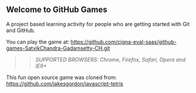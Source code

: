 ## Welcome to GitHub Games

A project based learning activity for people who are getting started with Git and GitHub.

You can play the game at: https://github.com/cigna-eval-saas/github-games-SatvikChandra-Gadamsetty-CH.git

>> _*SUPPORTED BROWSERS*: Chrome, Firefox, Safari, Opera and IE9+_

This fun open source game was cloned from: https://github.com/jakesgordon/javascript-tetris

